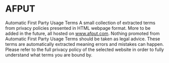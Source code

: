 # AFPUT
Automatic First Party Usage Terms
A small collection of extracted terms from privacy policies presented in HTML webpage format. More to be added in the future, all hosted on www.afput.com.
Nothing promoted from Automatic First Party Usage Terms should be taken as legal advice. These terms are automatically extracted meaning errors and mistakes can happen. Please refer to the full privacy policy of the selected website in order to fully understand what terms you are bound by. 
